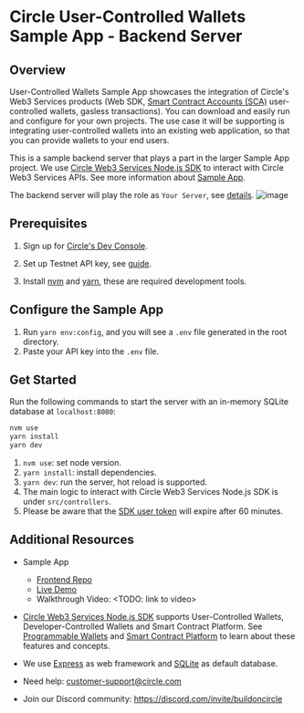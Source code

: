 # Circle User-Controlled Wallets Sample App - Backend Server

## Overview

User-Controlled Wallets Sample App showcases the integration of Circle's Web3 Services products (Web SDK, [Smart Contract Accounts (SCA)](https://developers.circle.com/w3s/docs/programmable-wallets-account-types) user-controlled wallets, gasless transactions). You can download and easily run and configure for your own projects. The use case it will be supporting is integrating user-controlled wallets into an existing web application, so that you can provide wallets to your end users.

This is a sample backend server that plays a part in the larger Sample App project. We use [Circle Web3 Services Node.js SDK](https://developers.circle.com/w3s/docs/nodejs-sdk) to interact with Circle Web3 Services APIs. See more information about [Sample App](#additional-resources).

The backend server will play the role as `Your Server`, see [details](<https://developers.circle.com/w3s/docs/sdk-architecture-for-user-controlled-wallets#sdk-architecture>).
![image](https://files.readme.io/a2a1678-SDK_UserC_Wallets_Sequence__Detailed2x.png)

## Prerequisites

1. Sign up for [Circle's Dev Console](https://developers.circle.com/w3s/docs/circle-developer-account).

2. Set up Testnet API key, see [guide](https://learn.circle.com/quickstarts/user-controlled-wallets#step-1-setting-up-your-testnet-api-key).

3. Install [nvm](https://github.com/nvm-sh/nvm) and [yarn](https://classic.yarnpkg.com/lang/en/docs/install/#mac-stable), these are required development tools.

## Configure the Sample App

1. Run `yarn env:config`, and you will see a `.env` file generated in the root directory.
2. Paste your API key into the `.env` file.

## Get Started

Run the following commands to start the server with an in-memory SQLite database at `localhost:8080`:

``` bash
nvm use
yarn install
yarn dev
```

1. `nvm use`: set node version.
2. `yarn install`: install dependencies.
3. `yarn dev`: run the server, hot reload is supported.
4. The main logic to interact with Circle Web3 Services Node.js SDK is under `src/controllers`.
5. Please be aware that the [SDK user token](https://developers.circle.com/w3s/reference/getusertoken) will expire after 60 minutes.

## Additional Resources

- Sample App
  - [Frontend Repo](https://github.com/circlefin/w3s-sample-user-controlled-client-web)
  - [Live Demo](http://sample-app.circle.com/pw-user-controlled/foundational)
  - Walkthrough Video: <TODO: link to video>

- [Circle Web3 Services Node.js SDK](https://developers.circle.com/w3s/docs/nodejs-sdk) supports User-Controlled Wallets, Developer-Controlled Wallets and Smart Contract Platform. See [Programmable Wallets](https://developers.circle.com/w3s/docs/circle-programmable-wallets-an-overview) and [Smart Contract Platform](https://developers.circle.com/w3s/docs/smart-contract-platform) to learn about these features and concepts.

- We use [Express](https://expressjs.com/) as web framework and [SQLite](https://www.sqlite.org/) as default database.
- Need help: <customer-support@circle.com>
- Join our Discord community: <https://discord.com/invite/buildoncircle>
